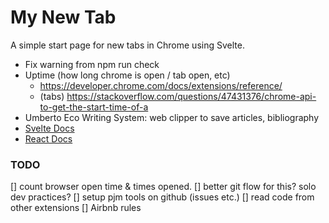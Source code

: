 # My New Tab

A simple start page for new tabs in Chrome using Svelte.

- Fix warning from npm run check
- Uptime (how long chrome is open / tab open, etc)
  - https://developer.chrome.com/docs/extensions/reference/
  - (tabs) https://stackoverflow.com/questions/47431376/chrome-api-to-get-the-start-time-of-a
- Umberto Eco Writing System: web clipper to save articles, bibliography
- [Svelte Docs](https://svelte.dev/docs)
- [React Docs](https://beta.reactjs.org/apis/render)

### TODO

[] count browser open time & times opened.
[] better git flow for this? solo dev practices?
[] setup pjm tools on github (issues etc.)
[] read code from other extensions
[] Airbnb rules
